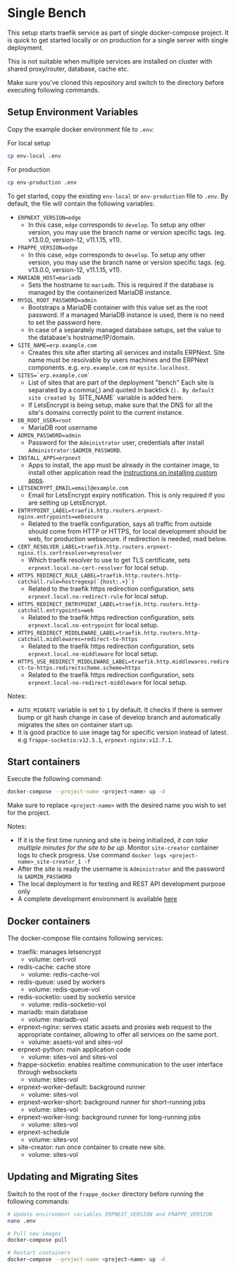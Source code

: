 # Single Bench

This setup starts traefik service as part of single docker-compose project. It is quick to get started locally or on production for a single server with single deployment.

This is not suitable when multiple services are installed on cluster with shared proxy/router, database, cache etc.

Make sure you've cloned this repository and switch to the directory before executing following commands.

## Setup Environment Variables

Copy the example docker environment file to `.env`:

For local setup

```sh
cp env-local .env
```

For production

```sh
cp env-production .env

```

To get started, copy the existing `env-local` or `env-production` file to `.env`. By default, the file will contain the following variables:

- `ERPNEXT_VERSION=edge`
  - In this case, `edge` corresponds to `develop`. To setup any other version, you may use the branch name or version specific tags. (eg. v13.0.0, version-12, v11.1.15, v11).
- `FRAPPE_VERSION=edge`
  - In this case, `edge` corresponds to `develop`. To setup any other version, you may use the branch name or version specific tags. (eg. v13.0.0, version-12, v11.1.15, v11).
- `MARIADB_HOST=mariadb`
  - Sets the hostname to `mariadb`. This is required if the database is managed by the containerized MariaDB instance.
- `MYSQL_ROOT_PASSWORD=admin`
  - Bootstraps a MariaDB container with this value set as the root password. If a managed MariaDB instance is used, there is no need to set the password here.
  - In case of a separately managed database setups, set the value to the database's hostname/IP/domain.
- `SITE_NAME=erp.example.com`
  - Creates this site after starting all services and installs ERPNext. Site name must be resolvable by users machines and the ERPNext components. e.g. `erp.example.com` or `mysite.localhost`.
- `` SITES=`erp.example.com`  ``
  - List of sites that are part of the deployment "bench" Each site is separated by a comma(,) and quoted in backtick (`). By default site created by `SITE_NAME` variable is added here.
  - If LetsEncrypt is being setup, make sure that the DNS for all the site's domains correctly point to the current instance.
- `DB_ROOT_USER=root`
  - MariaDB root username
- `ADMIN_PASSWORD=admin`
  - Password for the `Administrator` user, credentials after install `Administrator:$ADMIN_PASSWORD`.
- `INSTALL_APPS=erpnext`
  - Apps to install, the app must be already in the container image, to install other application read the [instructions on installing custom apps](../custom_app/README.md).
- `LETSENCRYPT_EMAIL=email@example.com`
  - Email for LetsEncrypt expiry notification. This is only required if you are setting up LetsEncrypt.
- `ENTRYPOINT_LABEL=traefik.http.routers.erpnext-nginx.entrypoints=websecure`
  - Related to the traefik configuration, says all traffic from outside should come from HTTP or HTTPS, for local development should be web, for production websecure. if redirection is needed, read below.
- `CERT_RESOLVER_LABEL=traefik.http.routers.erpnext-nginx.tls.certresolver=myresolver`
  - Which traefik resolver to use to get TLS certificate, sets `erpnext.local.no-cert-resolver` for local setup.
- `` HTTPS_REDIRECT_RULE_LABEL=traefik.http.routers.http-catchall.rule=hostregexp(`{host:.+}`)  ``
  - Related to the traefik https redirection configuration, sets `erpnext.local.no-redirect-rule` for local setup.
- `HTTPS_REDIRECT_ENTRYPOINT_LABEL=traefik.http.routers.http-catchall.entrypoints=web`
  - Related to the traefik https redirection configuration, sets `erpnext.local.no-entrypoint` for local setup.
- `HTTPS_REDIRECT_MIDDLEWARE_LABEL=traefik.http.routers.http-catchall.middlewares=redirect-to-https`
  - Related to the traefik https redirection configuration, sets `erpnext.local.no-middleware` for local setup.
- `HTTPS_USE_REDIRECT_MIDDLEWARE_LABEL=traefik.http.middlewares.redirect-to-https.redirectscheme.scheme=https`
  - Related to the traefik https redirection configuration, sets `erpnext.local-no-redirect-middleware` for local setup.

Notes:

- `AUTO_MIGRATE` variable is set to `1` by default. It checks if there is semver bump or git hash change in case of develop branch and automatically migrates the sites on container start up.
- It is good practice to use image tag for specific version instead of latest. e.g `frappe-socketio:v12.5.1`, `erpnext-nginx:v12.7.1`.

## Start containers

Execute the following command:

```sh
docker-compose --project-name <project-name> up -d
```

Make sure to replace `<project-name>` with the desired name you wish to set for the project.

Notes:

- If it is the first time running and site is being initialized, _it can take multiple minutes for the site to be up_. Monitor `site-creator` container logs to check progress. Use command `docker logs <project-name>_site-creator_1 -f`
- After the site is ready the username is `Administrator` and the password is `$ADMIN_PASSWORD`
- The local deployment is for testing and REST API development purpose only
- A complete development environment is available [here](../development)

## Docker containers

The docker-compose file contains following services:

- traefik: manages letsencrypt
  - volume: cert-vol
- redis-cache: cache store
  - volume: redis-cache-vol
- redis-queue: used by workers
  - volume: redis-queue-vol
- redis-socketio: used by socketio service
  - volume: redis-socketio-vol
- mariadb: main database
  - volume: mariadb-vol
- erpnext-nginx: serves static assets and proxies web request to the appropriate container, allowing to offer all services on the same port.
  - volume: assets-vol and sites-vol
- erpnext-python: main application code
  - volume: sites-vol and sites-vol
- frappe-socketio: enables realtime communication to the user interface through websockets
  - volume: sites-vol
- erpnext-worker-default: background runner
  - volume: sites-vol
- erpnext-worker-short: background runner for short-running jobs
  - volume: sites-vol
- erpnext-worker-long: background runner for long-running jobs
  - volume: sites-vol
- erpnext-schedule
  - volume: sites-vol
- site-creator: run once container to create new site.
  - volume: sites-vol

## Updating and Migrating Sites

Switch to the root of the `frappe_docker` directory before running the following commands:

```sh
# Update environment variables ERPNEXT_VERSION and FRAPPE_VERSION
nano .env

# Pull new images
docker-compose pull

# Restart containers
docker-compose --project-name <project-name> up -d
```
